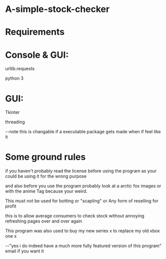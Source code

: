 # A-simple-stock-checker

# Requirements

  # Console & GUI:
  
  urllib.requests
  
  python 3
  
  #  GUI:
  
  Tkinter 
  
  threading
  
  --note this is changable if a executable package gets made when if feel like it
  
# Some ground rules
  if you haven't probably read the license before using the program as your could be using it for the wrong purpose
  
  and also before you use the program probably look at a arctic fox images or with the anime Tag because your weird.
  
  This must not be used for botting or "scapling" or Any form of reselling for profit
  
  this is to allow average consumers to check stock without annoying refreshing pages over and over again
  
  This program was also used to buy my new series x to replace my old xbox one x 
  
  --"yes i do indeed have a much more fully featured version of this program" email if you want it
